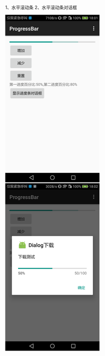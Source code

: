 1、水平滚动条
2、水平滚动条对话框

<img src="https://github.com/Don-Lee/Notes/blob/master/Images/progressBar1.png" height="530" width="300"/>
<img src="https://github.com/Don-Lee/Notes/blob/master/Images/progressBar2.png" height="530" width="300"/>
